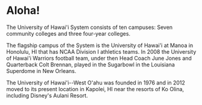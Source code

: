 # Aloha!

The University of Hawai'i System consists of ten campuses:  Seven community colleges and three four-year colleges.

The flagship campus of the System is the University of Hawai'i at Manoa in Honolulu, HI that has NCAA Division I athletics teams.  In 2008 the University of Hawai'i Warriors football team, under then Head Coach June Jones and Quarterback Colt Brennan, played in the Sugarbowl in the Louisiana Superdome in New Orleans.

The University of Hawai'i--West O'ahu was founded in 1976 and in 2012 moved to its present location in Kapolei, HI near the resorts
of Ko Olina, including Disney's Aulani Resort.

